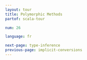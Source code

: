 ```yaml
---
layout: tour
title: Polymorphic Methods
partof: scala-tour

num: 26

language: fr

next-page: type-inference
previous-page: implicit-conversions
---
```

